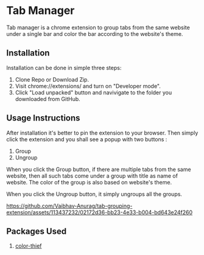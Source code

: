 # Tab Manager
Tab manager is a chrome extension to group tabs from the same website under a single bar and 
color the bar according to the website's theme.

## Installation 

Installation can be done in simple three steps:
1. Clone Repo or Download Zip.
2. Visit chrome://extensions/ and turn on "Developer mode".
3. Click "Load unpacked" button and navivigate to the folder you downloaded from GitHub.

## Usage Instructions
After installation it's better to pin the extension to your browser.
Then simply click the extension and you shall see a popup with two buttons : 
1. Group
2. Ungroup

When you click the Group button, if there are multiple tabs from the same website, then all such tabs come under a group with title as name of website. The color of the 
group is also based on website's theme.

When you click the Ungroup button, it simply ungroups all the groups.

https://github.com/Vaibhav-Anurag/tab-grouping-extension/assets/113437232/02172d36-bb23-4e33-b004-bd643e24f260



## Packages Used
1. [color-thief](https://github.com/lokesh/color-thief)


